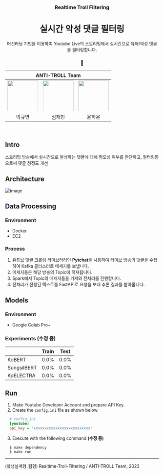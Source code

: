 <h3 align='center'> Realtime Troll Filtering </h3>

<h1 align='center'> 실시간 악성 댓글 필터링 </h1>

<p align='center'> 머신러닝 기법을 이용하여 Youtube Live의 스트리밍에서 실시간으로 유해/악성 댓글을 필터링합니다. </p>

<h3 align='center'> 🤬  </h3>

<div align='center'>

<table>
    <thead>
        <tr>
            <th colspan="5"> ANTI-TROLL Team </th>
        </tr>
    </thead>
    <tbody>
        <tr>
          <tr>
            <td align='center'><a href="https://github.com/noooey"><img src="https://avatars.githubusercontent.com/u/66217855?v=4" width="100" height="100"></td>
            <td align='center'><a href="https://github.com/cherry031"><img src="https://avatars.githubusercontent.com/u/66215132?v=4" width="100" height="100"></td>
            <td align='center'><a href="https://github.com/YunHaaaa"><img src="https://avatars.githubusercontent.com/u/63325450?v=4" width="100" height="100"></td>
          </tr>
          <tr>
            <td align='center'>박규연</td>
            <td align='center'>심재민</td>
            <td align='center'>윤하은</td>
          </tr>
        </tr>
    </tbody>
</table>

</div>

&nbsp; 

## Intro
스트리밍 방송에서 실시간으로 발생하는 댓글에 대해 혐오성 여부를 판단하고, 필터링함으로써 댓글 청정도 개선

## Architecture
![image](https://github.com/noooey/Realtime-Troll-Filtering/assets/66217855/d0c38c62-01ff-45b0-bb27-684ceb3f8393)


## Data Processing
### Environment
- Docker
- EC2
### Process
1. 유튜브 댓글 크롤링 라이브러리인 **Pytchat**을 사용하여 라이브 방송의 댓글을 수집하여 Kafka 클러스터로 메세지를 보냅니다.
2. 메세지들은 해당 방송의 Topic에 적재됩니다.
3. Spark에서 Topic의 메세지들을 가져와 전처리를 진행합니다.
4. 전처리가 진행된 텍스트를 FastAPI로 요청을 보내 추론 결과를 받아옵니다.

## Models
### Environment
- Google Colab Pro+

### Experiments **(수정 중)**
|     |Train  |Test   |
|-----|-------|-------|
|KoBERT|0.0%|0.0%     |
|SungsilBERT|0.0%|0.0%|
|KoELECTRA|0.0%|0.0%  |

## Run
1. Make Youtube Developer Account and prepare API Key.
2. Create the `config.ini` file as shown below.
```ini
  # config.ini
  [youtube]
  api_key = 'xxxxxxxxxxxxxxxxxxxxxxxxxx'
  ```

3. Execute with the following command **(수정 중)**

```shell
  $ make dependency
  $ make run
  ```
---

(학생설계형_팀형) Realtime-Troll-Filtering / ANTI-TROLL Team, 2023
